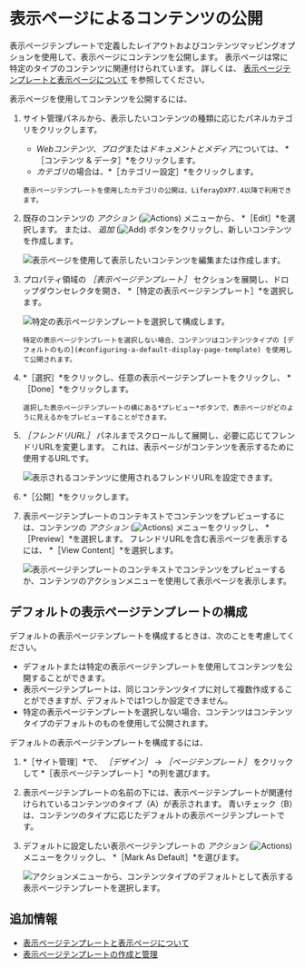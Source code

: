 # 表示ページによるコンテンツの公開

表示ページテンプレートで定義したレイアウトおよびコンテンツマッピングオプションを使用して、表示ページにコンテンツを公開します。 表示ページは常に特定のタイプのコンテンツに関連付けられています。 詳しくは、 [表示ページテンプレートと表示ページについて](./about-display-page-templates-and-display-pages.md) を参照してください。

表示ページを使用してコンテンツを公開するには、

1. サイト管理パネルから、表示したいコンテンツの種類に応じたパネルカテゴリをクリックします。

    - *Webコンテンツ*、*ブログ*または*ドキュメントとメディア*については、 *［コンテンツ & データ］*をクリックします。
    - *カテゴリ*の場合は、*［カテゴリー設定］*をクリックします。

    ```{note}
    表示ページテンプレートを使用したカテゴリの公開は、LiferayDXP7.4以降で利用できます。
    ```

1. 既存のコンテンツの *アクション* (![Actions](../../../images/icon-actions.png)) メニューから、 *［Edit］*を選択します。 または、 *追加* (![Add](../../../images/icon-add.png)) ボタンをクリックし、新しいコンテンツを作成します。

    ![表示ページを使用して表示したいコンテンツを編集または作成します。](./publishing-content-with-display-pages/images/03.png)

1. プロパティ領域の *［表示ページテンプレート］* セクションを展開し、ドロップダウンセレクタを開き、 *［特定の表示ページテンプレート］*を選択します。

    ![特定の表示ページテンプレートを選択して構成します。](./publishing-content-with-display-pages/images/01.png)

    ```{note}
    特定の表示ページテンプレートを選択しない場合、コンテンツはコンテンツタイプの [デフォルトのもの](#configuring-a-default-display-page-template) を使用して公開されます。
   ```

1. *［選択］*をクリックし、任意の表示ページテンプレートをクリックし、 *［Done］*をクリックします。

    ```{tip}
    選択した表示ページテンプレートの横にある*プレビュー*ボタンで、表示ページがどのように見えるかをプレビューすることができます。
    ```

1. *［フレンドリURL］* パネルまでスクロールして展開し、必要に応じてフレンドリURLを変更します。 これは、表示ページがコンテンツを表示するために使用するURLです。

    ![表示されるコンテンツに使用されるフレンドリURLを設定できます。](./publishing-content-with-display-pages/images/02.png)

1. *［公開］*をクリックします。
1. 表示ページテンプレートのコンテキストでコンテンツをプレビューするには、コンテンツの *アクション* (![Actions](../../../images/icon-actions.png)) メニューをクリックし、 *［Preview］*を選択します。 フレンドリURLを含む表示ページを表示するには、 *［View Content］*を選択します。

    ![表示ページテンプレートのコンテキストでコンテンツをプレビューするか、コンテンツのアクションメニューを使用して表示ページを表示します。](./publishing-content-with-display-pages/images/04.png)

## デフォルトの表示ページテンプレートの構成

デフォルトの表示ページテンプレートを構成するときは、次のことを考慮してください。

- デフォルトまたは特定の表示ページテンプレートを使用してコンテンツを公開することができます。
- 表示ページテンプレートは、同じコンテンツタイプに対して複数作成することができますが、デフォルトでは1つしか設定できません。
- 特定の表示ページテンプレートを選択しない場合、コンテンツはコンテンツタイプのデフォルトのものを使用して公開されます。

デフォルトの表示ページテンプレートを構成するには、

1. *［サイト管理］*で、 *［デザイン］* &rarr; *［ページテンプレート］* をクリックして *［表示ページテンプレート］*の列を選びます。
1. 表示ページテンプレートの名前の下には、表示ページテンプレートが関連付けられているコンテンツのタイプ（A）が表示されます。 青いチェック（B）は、コンテンツのタイプに応じたデフォルトの表示ページテンプレートです。
1. デフォルトに設定したい表示ページテンプレートの *アクション* (![Actions](../../../images/icon-actions.png))メニューをクリックし、 *［Mark As Default］*を選びます。

    ![アクションメニューから、コンテンツタイプのデフォルトとして表示する表示ページテンプレートを選択します。](./publishing-content-with-display-pages/images/05.png)

## 追加情報

- [表示ページテンプレートと表示ページについて](./about-display-page-templates-and-display-pages.md)
- [表示ページテンプレートの作成と管理](./creating-and-managing-display-page-templates.md)
